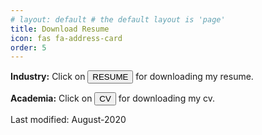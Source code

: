 ```yaml
---
# layout: default # the default layout is 'page'
title: Download Resume
icon: fas fa-address-card
order: 5
---
```


**Industry:** Click on [<button name="resume">RESUME</button>](/storage/resume/Javad_Zandi_Resume.pdf) for downloading my resume.

**Academia:** Click on [<button name="cv">CV</button>](/storage/resume/Javad_Zandi_CV.pdf) for downloading my cv.

Last modified: August-2020
